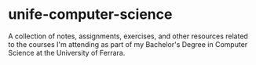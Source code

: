 # unife-computer-science
A collection of notes, assignments, exercises, and other resources related to the courses I'm attending as part of my Bachelor's Degree in Computer Science at the University of Ferrara.
